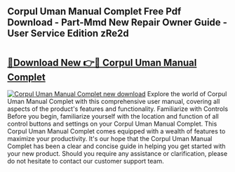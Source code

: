## Corpul Uman Manual Complet Free Pdf Download - Part-Mmd New Repair Owner Guide - User Service Edition zRe2d

# <h2><a href="http://cf1207.oget.top/?id=Corpul+Uman+Manual+Complet">🔗Download New 👉🔴 Corpul Uman Manual Complet</a></h2>

[![Corpul Uman Manual Complet new download](https://i.imgur.com/5g1atiW.png)](http://cf1207.oget.top/?id=Corpul+Uman+Manual+Complet)
Explore the world of Corpul Uman Manual Complet with this comprehensive user manual, covering all aspects of the product's features and functionality. Familiarize with Controls Before you begin, familiarize yourself with the location and function of all control buttons and settings on your Corpul Uman Manual Complet. This Corpul Uman Manual Complet comes equipped with a wealth of features to maximize your productivity. It's our hope that the Corpul Uman Manual Complet has been a clear and concise guide in helping you get started with your new product. Should you require any assistance or clarification, please do not hesitate to contact our customer support team.
